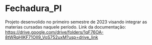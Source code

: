 # Fechadura_PI

Projeto desenvolido no primeiro semestre de 2023 visando integrar as materias cursadas naquele período.
Link da documentação: https://drive.google.com/drive/folders/1qF76OA-8tWRqHIKF71OII9_VoS752uxM?usp=drive_link
